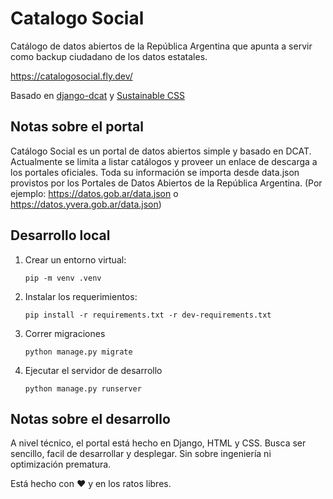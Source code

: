 # Catalogo Social

Catálogo de datos abiertos de la República Argentina que apunta a servir como backup ciudadano de los datos estatales.

https://catalogosocial.fly.dev/

Basado en [django-dcat](https://github.com/pdelboca/django-dcat) y [Sustainable CSS](https://github.com/pdelboca/sustainable-css/)

## Notas sobre el portal

Catálogo Social es un portal de datos abiertos simple y basado en DCAT. Actualmente se limita a listar catálogos y proveer un
enlace de descarga a los portales oficiales. Toda su información se importa desde data.json provistos por los Portales de
Datos Abiertos de la República Argentina. (Por ejemplo: https://datos.gob.ar/data.json o https://datos.yvera.gob.ar/data.json)

## Desarrollo local

1. Crear un entorno virtual:

    `pip -m venv .venv`

2. Instalar los requerimientos:

    `pip install -r requirements.txt -r dev-requirements.txt`

3. Correr migraciones

    `python manage.py migrate`

4. Ejecutar el servidor de desarrollo

    `python manage.py runserver`

## Notas sobre el desarrollo

A nivel técnico, el portal está hecho en Django, HTML y CSS. Busca ser sencillo, facil de desarrollar y desplegar. Sin
sobre ingeniería ni optimización prematura.

Está hecho con ❤️ y en los ratos libres.
